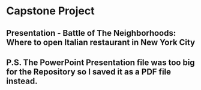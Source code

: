 # Capstone Project
## Presentation - Battle of The Neighborhoods: Where to open Italian restaurant in New York City         

## P.S. The PowerPoint Presentation file was too big for the Repository so I saved it as a PDF file instead.
